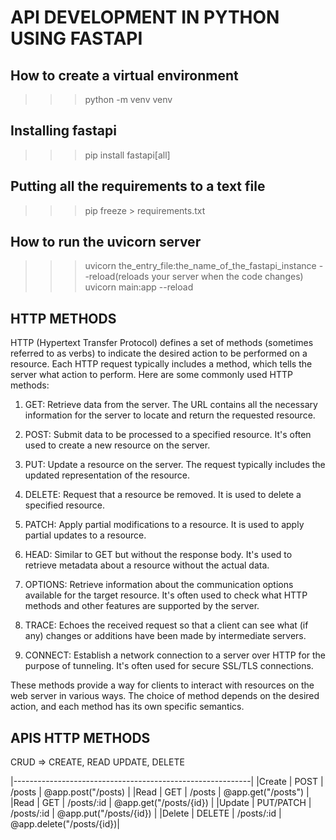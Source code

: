 # API DEVELOPMENT IN PYTHON USING FASTAPI

## How to create a virtual environment

> > > python -m venv venv

## Installing fastapi

> > > pip install fastapi[all]

## Putting all the requirements to a text file

> > > pip freeze > requirements.txt

## How to run the uvicorn server

> > > uvicorn the_entry_file:the_name_of_the_fastapi_instance --reload(reloads your server when the code changes)
> > > uvicorn main:app --reload

## HTTP METHODS

HTTP (Hypertext Transfer Protocol) defines a set of methods (sometimes referred to as verbs) to indicate the desired action to be performed on a resource. Each HTTP request typically includes a method, which tells the server what action to perform. Here are some commonly used HTTP methods:

1. GET: Retrieve data from the server. The URL contains all the necessary information for the server to locate and return the requested resource.

2. POST: Submit data to be processed to a specified resource. It's often used to create a new resource on the server.

3. PUT: Update a resource on the server. The request typically includes the updated representation of the resource.

4. DELETE: Request that a resource be removed. It is used to delete a specified resource.

5. PATCH: Apply partial modifications to a resource. It is used to apply partial updates to a resource.

6. HEAD: Similar to GET but without the response body. It's used to retrieve metadata about a resource without the actual data.

7. OPTIONS: Retrieve information about the communication options available for the target resource. It's often used to check what HTTP methods and other features are supported by the server.

8. TRACE: Echoes the received request so that a client can see what (if any) changes or additions have been made by intermediate servers.

9. CONNECT: Establish a network connection to a server over HTTP for the purpose of tunneling. It's often used for secure SSL/TLS connections.

These methods provide a way for clients to interact with resources on the web server in various ways. The choice of method depends on the desired action, and each method has its own specific semantics.

## APIS HTTP METHODS

CRUD => CREATE, READ UPDATE, DELETE

|-----------------------------------------------------------|
|Create | POST | /posts | @app.post("/posts) |
|Read | GET | /posts | @app.get("/posts") |
|Read | GET | /posts/:id | @app.get("/posts/{id}) |
|Update | PUT/PATCH | /posts/:id | @app.put("/posts/{id}) |
|Delete | DELETE | /posts/:id | @app.delete("/posts/{id})|
